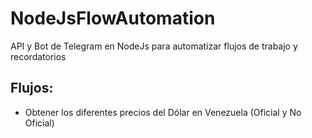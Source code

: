 # NodeJsFlowAutomation
API y Bot de Telegram en NodeJs para automatizar flujos de trabajo y recordatorios

## Flujos:
 - Obtener los diferentes precios del Dólar en Venezuela (Oficial y No Oficial) 
